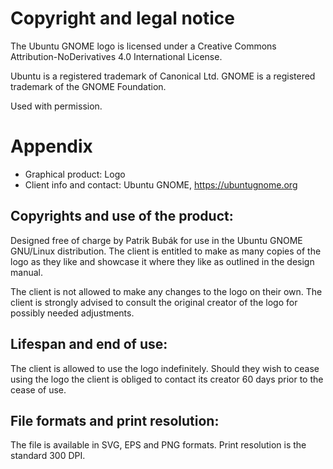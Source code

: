 # Copyright and legal notice

The Ubuntu GNOME logo is licensed under a Creative Commons Attribution-NoDerivatives 4.0 International License.

Ubuntu is a registered trademark of Canonical Ltd.
GNOME is a registered trademark of the GNOME Foundation.

Used with permission.

# Appendix

 - Graphical product: Logo
 - Client info and contact: Ubuntu GNOME, https://ubuntugnome.org

## Copyrights and use of the product:

Designed free of charge by Patrik Bubák for use in the Ubuntu GNOME GNU/Linux distribution. The client is entitled to make as many copies of the logo as they like and showcase it where they like as outlined in the design manual.

The client is not allowed to make any changes to the logo on their own. The client is strongly advised to consult the original creator of the logo for possibly needed adjustments.

## Lifespan and end of use:

The client is allowed to use the logo indefinitely. Should they wish to cease using the logo the client is obliged to contact its creator 60 days prior to the cease of use.

## File formats and print resolution:

The file is available in SVG, EPS and PNG formats.
Print resolution is the standard 300 DPI.
